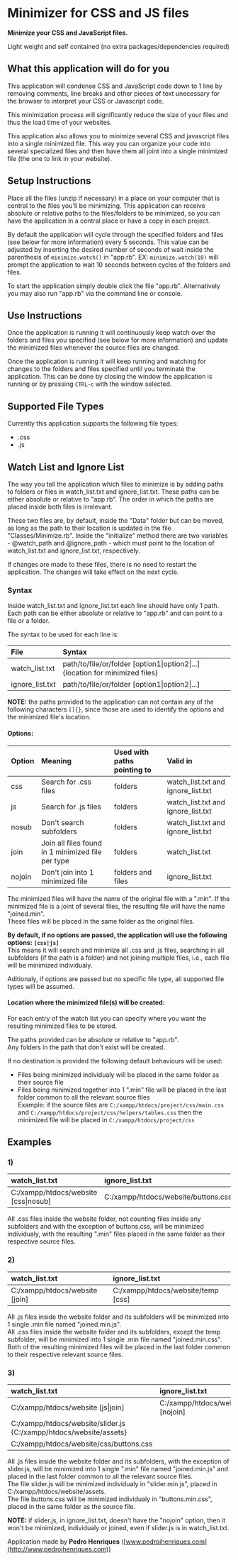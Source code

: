 # Minimizer for CSS and JS files
**Minimize your CSS and JavaScript files.**

Light weight and self contained (no extra packages/dependencies required)

## What this application will do for you
This application will condense CSS and JavaScript code down to 1 line by removing comments, line breaks and other pieces of text unecessary for the browser to interpret your CSS or Javascript code.

This minimization process will significantly reduce the size of your files and thus the load time of your websites.

This application also allows you to minimize several CSS and javascript files into a single minimized file. This way you can organize your code into several specialized files and then have them all joint into a single minimized file (the one to link in your website).

## Setup Instructions
Place all the files (unzip if necessary) in a place on your computer that is central to the files you'll be minimizing.
This application can receive absolute or relative paths to the files/folders to be minimized, so you can have the application in a central place or have a copy in each project.

By default the application will cycle through the specified folders and files (see below for more information) every 5 seconds. This value can be adjusted by inserting the desired number of seconds of wait inside the parenthesis of `minimize.watch()` in "app.rb".
EX: `minimize.watch(10)` will prompt the application to wait 10 seconds between cycles of the folders and files.

To start the application simply double click the file "app.rb".
Alternatively you may also run "app.rb" via the command line or console.

## Use Instructions
Once the application is running it will continuously keep watch over the folders and files you specified (see below for more information) and update the minimized files whenever the source files are changed.

Once the application is running it will keep running and watching for changes to the folders and files specified until you terminate the application. This can be done by closing the window the application is running or by pressing `CTRL`-`c` with the window selected.

## Supported File Types
Currently this application supports the following file types:
- .css
- .js

## Watch List and Ignore List
The way you tell the application which files to minimize is by adding paths to folders or files in watch_list.txt and ignore_list.txt.
These paths can be either absolute or relative to "app.rb".
The order in which the paths are placed inside both files is irrelevant.

These two files are, by default, inside the "Data" folder but can be moved, as long as the path to their location is updated in the file "Classes/Minimize.rb". Inside the "initialize" method there are two variables - @watch_path and @ignore_path - which must point to the location of watch_list.txt and ignore_list.txt, respectively.

If changes are made to these files, there is no need to restart the application. The changes will take effect on the next cycle.

### Syntax
Inside watch_list.txt and ignore_list.txt each line should have only 1 path.
Each path can be either absolute or relative to "app.rb" and can point to a file or a folder.

The syntax to be used for each line is:

File | Syntax
:--- | :---
watch_list.txt | path/to/file/or/folder [option1&#124;option2&#124;...] {location for minimized files}
ignore_list.txt | path/to/file/or/folder [option1&#124;option2&#124;...]

**NOTE:** the paths provided to the application can not contain any of the following characters `[]{}`, since those are used to identify the options and the minimized file's location.

#### Options:

Option | Meaning | Used with paths pointing to | Valid in
:--- | :--- | :--- | :---
css | Search for .css files | folders | watch_list.txt and ignore_list.txt
js | Search for .js files | folders | watch_list.txt and ignore_list.txt
nosub | Don't search subfolders | folders | watch_list.txt and ignore_list.txt
join | Join all files found in 1 minimized file per type | folders | watch_list.txt
nojoin | Don't join into 1 minimized file | folders and files | ignore_list.txt

The minimized files will have the name of the original file with a ".min". If the minimized file is a joint of several files, the resulting file will have the name "joined.min".  
These files will be placed in the same folder as the original files.

**By default, if no options are passed, the application will use the following options: `[css|js]`**  
This means it will search and minimize all .css and .js files, searching in all subfolders (if the path is a folder) and not joining multiple files, i.e., each file will be minimized individualy.

Aditionaly, if options are passed but no specific file type, all supported file types will be assumed.

#### Location where the minimized file(s) will be created:

For each entry of the watch list you can specify where you want the resulting minimized files to be stored.

The paths provided can be absolute or relative to "app.rb".  
Any folders in the path that don't exist will be created.

If no destination is provided the following default behaviours will be used:  
- Files being minimized individualy will be placed in the same folder as their source file
- Files being minimized together into 1 ".min" file will be placed in the last folder common to all the relevant source files  
Example: if the source files are `C:/xampp/htdocs/project/css/main.css` and `C:/xampp/htdocs/project/css/helpers/tables.css` then the minimized file will be placed in `C:/xampp/htdocs/project/css`

## Examples

### 1)
watch_list.txt | ignore_list.txt
:--- | :---
C:/xampp/htdocs/website [css&#124;nosub] | C:/xampp/htdocs/website/buttons.css

All .css files inside the website folder, not counting files inside any subfolders and with the exception of buttons.css, will be minimized individualy, with the resulting ".min" files placed in the same folder as their respective source files.

### 2)
watch_list.txt | ignore_list.txt
:--- | :---
C:/xampp/htdocs/website [join] | C:/xampp/htdocs/website/temp [css]

All .js files inside the website folder and its subfolders will be minimized into 1 single .min file named "joined.min.js".  
All .css files inside the website folder and its subfolders, except the temp subfolder, will be minimized into 1 single .min file named "joined.min.css".  
Both of the resulting minimized files will be placed in the last folder common to their respective relevant source files.

### 3)
watch_list.txt | ignore_list.txt
:--- | :---
C:/xampp/htdocs/website [js&#124;join] | C:/xampp/htdocs/website/slider.js [nojoin]
C:/xampp/htdocs/website/slider.js {C:/xampp/htdocs/website/assets} | 
C:/xampp/htdocs/website/css/buttons.css | 

All .js files inside the website folder and its subfolders, with the exception of slider.js, will be minimized into 1 single ".min" file named "joined.min.js" and placed in the last folder common to all the relevant source files.  
The file slider.js will be minimized individualy in "slider.min.js", placed in C:/xampp/htdocs/website/assets.  
The file buttons.css will be minimized individualy in "buttons.min.css", placed in the same folder as the source file.

**NOTE:** if slider.js, in ignore_list.txt, doesn't have the "nojoin" option, then it won't be minimized, individualy or joined, even if slider.js is in watch_list.txt.

Application made by **Pedro Henriques** ([www.pedrojhenriques.com](http://www.pedrojhenriques.com))